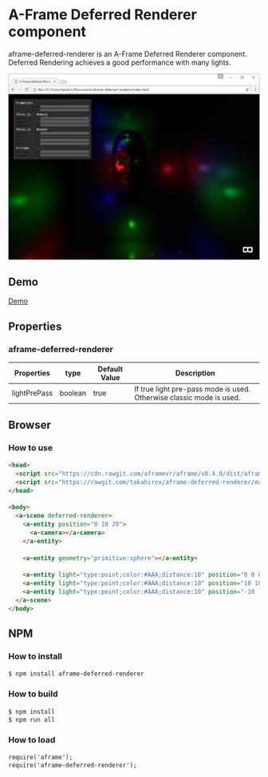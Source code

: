 # A-Frame Deferred Renderer component

aframe-deferred-renderer is an A-Frame Deferred Renderer component.
Deferred Rendering achieves a good performance with many lights.

![screenshot](./screenshot.png "screenshot")

## Demo

[Demo](https://cdn.rawgit.com/takahirox/aframe-deferred-renderer/v1.0.1/index.html)

## Properties

### aframe-deferred-renderer

| Properties   | type    | Default Value | Description |
| ------------ | ------- | ------------- | ----------- |
| lightPrePass | boolean | true          | If true light pre-pass mode is used. Otherwise classic mode is used. |

## Browser

### How to use

```html
<head>
  <script src="https://cdn.rawgit.com/aframevr/aframe/v0.4.0/dist/aframe-master.min.js"></script>
  <script src="https://rawgit.com/takahirox/aframe-deferred-renderer/master/build/aframe-deferred-renderer.min.js"></script>
</head>

<body>
  <a-scene deferred-renderer>
    <a-entity position="0 10 20">
      <a-camera></a-camera>
    </a-entity>

    <a-entity geometry="primitive:sphere"></a-entity>

    <a-entity light="type:point;color:#AAA;distance:10" position="0 0 0"></a-entity>
    <a-entity light="type:point;color:#AAA;distance:10" position="10 10 10"></a-entity>
    <a-entity light="type:point;color:#AAA;distance:10" position="-10 -10 -10"></a-entity>
  </a-scene>
</body>
```

## NPM

### How to install

```
$ npm install aframe-deferred-renderer
```

### How to build

```
$ npm install
$ npm run all
```

### How to load

```
require('aframe');
require('aframe-deferred-renderer');
```
